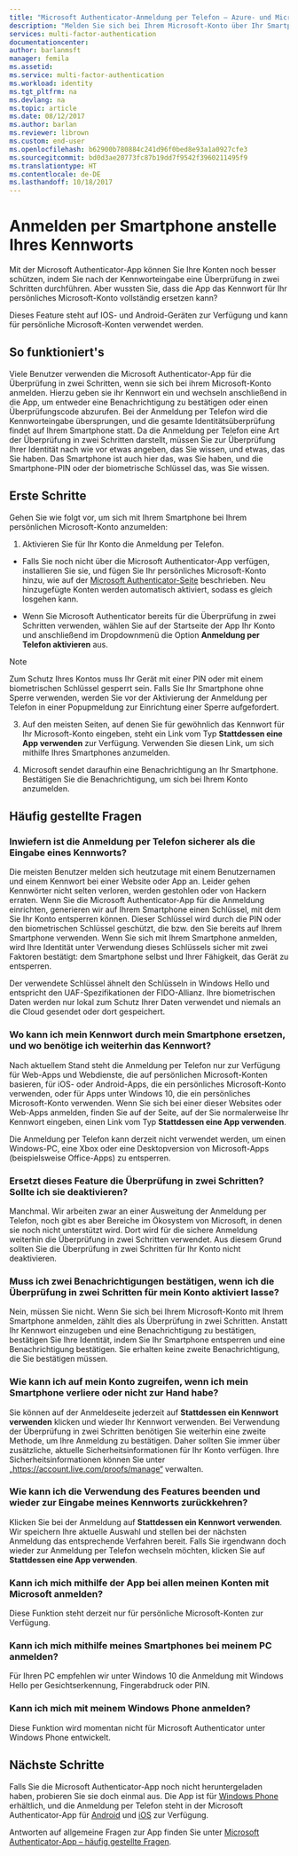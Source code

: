 ```yaml
---
title: "Microsoft Authenticator-Anmeldung per Telefon – Azure- und Microsoft-Konten | Microsoft-Dokumentation"
description: "Melden Sie sich bei Ihrem Microsoft-Konto über Ihr Smartphone an, anstatt Ihr Kennwort einzugeben. In diesem Artikel werden häufig gestellte Fragen zu diesem Feature beantwortet."
services: multi-factor-authentication
documentationcenter: 
author: barlanmsft
manager: femila
ms.assetid: 
ms.service: multi-factor-authentication
ms.workload: identity
ms.tgt_pltfrm: na
ms.devlang: na
ms.topic: article
ms.date: 08/12/2017
ms.author: barlan
ms.reviewer: librown
ms.custom: end-user
ms.openlocfilehash: b62900b780884c241d96f0bed8e93a1a0927cfe3
ms.sourcegitcommit: bd0d3ae20773fc87b19dd7f9542f3960211495f9
ms.translationtype: HT
ms.contentlocale: de-DE
ms.lasthandoff: 10/18/2017
---
```

# <a name="sign-in-with-your-phone-not-your-password"></a>Anmelden per Smartphone anstelle Ihres Kennworts

Mit der Microsoft Authenticator-App können Sie Ihre Konten noch besser schützen, indem Sie nach der Kennworteingabe eine Überprüfung in zwei Schritten durchführen. Aber wussten Sie, dass die App das Kennwort für Ihr persönliches Microsoft-Konto vollständig ersetzen kann?

Dieses Feature steht auf IOS- und Android-Geräten zur Verfügung und kann für persönliche Microsoft-Konten verwendet werden.

## <a name="how-it-works"></a>So funktioniert's

Viele Benutzer verwenden die Microsoft Authenticator-App für die Überprüfung in zwei Schritten, wenn sie sich bei ihrem Microsoft-Konto anmelden. Hierzu geben sie ihr Kennwort ein und wechseln anschließend in die App, um entweder eine Benachrichtigung zu bestätigen oder einen Überprüfungscode abzurufen. Bei der Anmeldung per Telefon wird die Kennworteingabe übersprungen, und die gesamte Identitätsüberprüfung findet auf Ihrem Smartphone statt. Da die Anmeldung per Telefon eine Art der Überprüfung in zwei Schritten darstellt, müssen Sie zur Überprüfung Ihrer Identität nach wie vor etwas angeben, das Sie wissen, und etwas, das Sie haben. Das Smartphone ist auch hier das, was Sie haben, und die Smartphone-PIN oder der biometrische Schlüssel das, was Sie wissen.

## <a name="how-to-get-started"></a>Erste Schritte

Gehen Sie wie folgt vor, um sich mit Ihrem Smartphone bei Ihrem persönlichen Microsoft-Konto anzumelden:

1. Aktivieren Sie für Ihr Konto die Anmeldung per Telefon.

  - Falls Sie noch nicht über die Microsoft Authenticator-App verfügen, installieren Sie sie, und fügen Sie Ihr persönliches Microsoft-Konto hinzu, wie auf der [Microsoft Authenticator-Seite](microsoft-authenticator-app-how-to.md) beschrieben. Neu hinzugefügte Konten werden automatisch aktiviert, sodass es gleich losgehen kann.

  - Wenn Sie Microsoft Authenticator bereits für die Überprüfung in zwei Schritten verwenden, wählen Sie auf der Startseite der App Ihr Konto und anschließend im Dropdownmenü die Option **Anmeldung per Telefon aktivieren** aus.

  >[!NOTE]
  >Zum Schutz Ihres Kontos muss Ihr Gerät mit einer PIN oder mit einem biometrischen Schlüssel gesperrt sein. Falls Sie Ihr Smartphone ohne Sperre verwenden, werden Sie vor der Aktivierung der Anmeldung per Telefon in einer Popupmeldung zur Einrichtung einer Sperre aufgefordert.

3. Auf den meisten Seiten, auf denen Sie für gewöhnlich das Kennwort für Ihr Microsoft-Konto eingeben, steht ein Link vom Typ **Stattdessen eine App verwenden** zur Verfügung. Verwenden Sie diesen Link, um sich mithilfe Ihres Smartphones anzumelden.

4. Microsoft sendet daraufhin eine Benachrichtigung an Ihr Smartphone. Bestätigen Sie die Benachrichtigung, um sich bei Ihrem Konto anzumelden.   

## <a name="faq"></a>Häufig gestellte Fragen

### <a name="how-is-signing-in-with-my-phone-more-secure-than-typing-a-password"></a>Inwiefern ist die Anmeldung per Telefon sicherer als die Eingabe eines Kennworts?  

Die meisten Benutzer melden sich heutzutage mit einem Benutzernamen und einem Kennwort bei einer Website oder App an.  Leider gehen Kennwörter nicht selten verloren, werden gestohlen oder von Hackern erraten. Wenn Sie die Microsoft Authenticator-App für die Anmeldung einrichten, generieren wir auf Ihrem Smartphone einen Schlüssel, mit dem Sie Ihr Konto entsperren können. Dieser Schlüssel wird durch die PIN oder den biometrischen Schlüssel geschützt, die bzw. den Sie bereits auf Ihrem Smartphone verwenden.  Wenn Sie sich mit Ihrem Smartphone anmelden, wird Ihre Identität unter Verwendung dieses Schlüssels sicher mit zwei Faktoren bestätigt: dem Smartphone selbst und Ihrer Fähigkeit, das Gerät zu entsperren. 

Der verwendete Schlüssel ähnelt den Schlüsseln in Windows Hello und entspricht den UAF-Spezifikationen der FIDO-Allianz. Ihre biometrischen Daten werden nur lokal zum Schutz Ihrer Daten verwendet und niemals an die Cloud gesendet oder dort gespeichert. 
 
### <a name="where-can-i-use-my-phone-to-replace-my-password-and-where-would-i-still-need-the-password"></a>Wo kann ich mein Kennwort durch mein Smartphone ersetzen, und wo benötige ich weiterhin das Kennwort?  

Nach aktuellem Stand steht die Anmeldung per Telefon nur zur Verfügung für Web-Apps und Webdienste, die auf persönlichen Microsoft-Konten basieren, für iOS- oder Android-Apps, die ein persönliches Microsoft-Konto verwenden, oder für Apps unter Windows 10, die ein persönliches Microsoft-Konto verwenden. Wenn Sie sich bei einer dieser Websites oder Web-Apps anmelden, finden Sie auf der Seite, auf der Sie normalerweise Ihr Kennwort eingeben, einen Link vom Typ **Stattdessen eine App verwenden**. 

Die Anmeldung per Telefon kann derzeit nicht verwendet werden, um einen Windows-PC, eine Xbox oder eine Desktopversion von Microsoft-Apps (beispielsweise Office-Apps) zu entsperren.
 
### <a name="does-this-replace-two-step-verification-should-i-turn-it-off"></a>Ersetzt dieses Feature die Überprüfung in zwei Schritten? Sollte ich sie deaktivieren?   

Manchmal. Wir arbeiten zwar an einer Ausweitung der Anmeldung per Telefon, noch gibt es aber Bereiche im Ökosystem von Microsoft, in denen sie noch nicht unterstützt wird. Dort wird für die sichere Anmeldung weiterhin die Überprüfung in zwei Schritten verwendet. Aus diesem Grund sollten Sie die Überprüfung in zwei Schritten für Ihr Konto nicht deaktivieren.
 
### <a name="okay-if-i-keep-two-step-verification-turned-on-for-my-account-do-i-have-to-approve-two-notifications"></a>Muss ich zwei Benachrichtigungen bestätigen, wenn ich die Überprüfung in zwei Schritten für mein Konto aktiviert lasse?

Nein, müssen Sie nicht. Wenn Sie sich bei Ihrem Microsoft-Konto mit Ihrem Smartphone anmelden, zählt dies als Überprüfung in zwei Schritten. Anstatt Ihr Kennwort einzugeben und eine Benachrichtigung zu bestätigen, bestätigen Sie Ihre Identität, indem Sie Ihr Smartphone entsperren und eine Benachrichtigung bestätigen. Sie erhalten keine zweite Benachrichtigung, die Sie bestätigen müssen.

### <a name="what-if-i-lose-my-phone-or-dont-have-it-with-me-how-can-i-access-my-account"></a>Wie kann ich auf mein Konto zugreifen, wenn ich mein Smartphone verliere oder nicht zur Hand habe?  

Sie können auf der Anmeldeseite jederzeit auf **Stattdessen ein Kennwort verwenden** klicken und wieder Ihr Kennwort verwenden. Bei Verwendung der Überprüfung in zwei Schritten benötigen Sie weiterhin eine zweite Methode, um Ihre Anmeldung zu bestätigen. Daher sollten Sie immer über zusätzliche, aktuelle Sicherheitsinformationen für Ihr Konto verfügen. Ihre Sicherheitsinformationen können Sie unter „https://account.live.com/proofs/manage“ verwalten.
 
### <a name="how-do-i-stop-using-this-feature-and-go-back-to-entering-my-password"></a>Wie kann ich die Verwendung des Features beenden und wieder zur Eingabe meines Kennworts zurückkehren?

Klicken Sie bei der Anmeldung auf **Stattdessen ein Kennwort verwenden**. Wir speichern Ihre aktuelle Auswahl und stellen bei der nächsten Anmeldung das entsprechende Verfahren bereit. Falls Sie irgendwann doch wieder zur Anmeldung per Telefon wechseln möchten, klicken Sie auf **Stattdessen eine App verwenden**. 
 
### <a name="can-i-use-the-app-to-sign-in-to-all-my-accounts-with-microsoft"></a>Kann ich mich mithilfe der App bei allen meinen Konten mit Microsoft anmelden?   
Diese Funktion steht derzeit nur für persönliche Microsoft-Konten zur Verfügung. 
 
### <a name="can-i-sign-into-my-pc-with-my-phone"></a>Kann ich mich mithilfe meines Smartphones bei meinem PC anmelden?  
Für Ihren PC empfehlen wir unter Windows 10 die Anmeldung mit Windows Hello per Gesichtserkennung, Fingerabdruck oder PIN.   
 
### <a name="can-i-sign-in-with-my-windows-phone"></a>Kann ich mich mit meinem Windows Phone anmelden?  
Diese Funktion wird momentan nicht für Microsoft Authenticator unter Windows Phone entwickelt. 

## <a name="next-steps"></a>Nächste Schritte
Falls Sie die Microsoft Authenticator-App noch nicht heruntergeladen haben, probieren Sie sie doch einmal aus. Die App ist für [Windows Phone](http://go.microsoft.com/fwlink/?Linkid=825071) erhältlich, und die Anmeldung per Telefon steht in der Microsoft Authenticator-App für [Android](http://go.microsoft.com/fwlink/?Linkid=825072) und [iOS](http://go.microsoft.com/fwlink/?Linkid=825073) zur Verfügung.

Antworten auf allgemeine Fragen zur App finden Sie unter [Microsoft Authenticator-App – häufig gestellte Fragen](microsoft-authenticator-app-faq.md).
